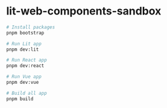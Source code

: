 # lit-web-components-sandbox

```sh
# Install packages
pnpm bootstrap

# Run Lit app
pnpm dev:lit

# Run React app
pnpm dev:react

# Run Vue app
pnpm dev:vue

# Build all app
pnpm build
```
